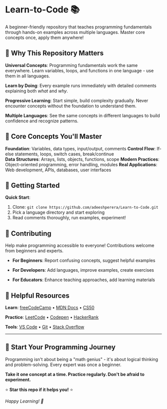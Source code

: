 # Learn-to-Code 📚

A beginner-friendly repository that teaches programming fundamentals through hands-on examples across multiple languages. Master core concepts once, apply them anywhere!

## 🎯 Why This Repository Matters

**Universal Concepts**: Programming fundamentals work the same everywhere. Learn variables, loops, and functions in one language - use them in all languages.

**Learn by Doing**: Every example runs immediately with detailed comments explaining both _what_ and _why_.

**Progressive Learning**: Start simple, build complexity gradually. Never encounter concepts without the foundation to understand them.

**Multiple Languages**: See the same concepts in different languages to build confidence and recognize patterns.

## 🚀 Core Concepts You'll Master

**Foundation**: Variables, data types, input/output, comments
**Control Flow**: If-else statements, loops, switch cases, break/continue  
**Data Structures**: Arrays, lists, objects, functions, scope
**Modern Practices**: Object-oriented programming, error handling, modules
**Real Applications**: Web development, APIs, databases, user interfaces

## 🏁 Getting Started

**Quick Start**:

1. Clone: `git clone https://github.com/adeeshperera/Learn-to-Code.git`
2. Pick a language directory and start exploring
3. Read comments thoroughly, run examples, experiment!

## 🤝 Contributing

Help make programming accessible to everyone! Contributions welcome from beginners and experts.

- **For Beginners**: Report confusing concepts, suggest helpful examples

- **For Developers**: Add languages, improve examples, create exercises

- **For Educators**: Enhance teaching approaches, add learning materials

## 📖 Helpful Resources

**Learn**: [freeCodeCamp](https://freecodecamp.org) • [MDN Docs](https://developer.mozilla.org) • [CS50](https://cs50.harvard.edu)

**Practice**: [LeetCode](https://leetcode.com) • [Codepen](https://codepen.io) • [HackerRank](https://hackerrank.com)

**Tools**: [VS Code](https://code.visualstudio.com) • [Git](https://git-scm.com) • [Stack Overflow](https://stackoverflow.com)

---

## 🌟 Start Your Programming Journey

Programming isn't about being a "math genius" - it's about logical thinking and problem-solving. Every expert was once a beginner.

**Take it one concept at a time. Practice regularly. Don't be afraid to experiment.**

⭐ **Star this repo if it helps you!** ⭐

_Happy Learning! 🚀_
